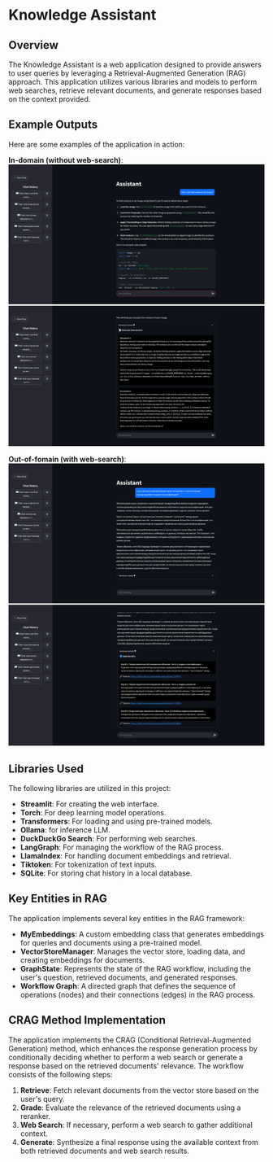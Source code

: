 # Knowledge Assistant

## Overview
The Knowledge Assistant is a web application designed to provide answers to user queries by leveraging a Retrieval-Augmented Generation (RAG) approach. This application utilizes various libraries and models to perform web searches, retrieve relevant documents, and generate responses based on the context provided.

## Example Outputs
Here are some examples of the application in action:

**In-domain (without web-search)**:
   ![alt text](/src/example1.png)
   ![alt text](/src/example2.png)

**Out-of-fomain (with web-search)**:
    ![alt text](/src/example3.png)
    ![alt text](/src/example4.png)

## Libraries Used
The following libraries are utilized in this project:

- **Streamlit**: For creating the web interface.
- **Torch**: For deep learning model operations.
- **Transformers**: For loading and using pre-trained models.
- **Ollama**: for inference LLM.
- **DuckDuckGo Search**: For performing web searches.
- **LangGraph**: For managing the workflow of the RAG process.
- **LlamaIndex**: For handling document embeddings and retrieval.
- **Tiktoken**: For tokenization of text inputs.
- **SQLite**: For storing chat history in a local database.

## Key Entities in RAG
The application implements several key entities in the RAG framework:

- **MyEmbeddings**: A custom embedding class that generates embeddings for queries and documents using a pre-trained model.
- **VectorStoreManager**: Manages the vector store, loading data, and creating embeddings for documents.
- **GraphState**: Represents the state of the RAG workflow, including the user's question, retrieved documents, and generated responses.
- **Workflow Graph**: A directed graph that defines the sequence of operations (nodes) and their connections (edges) in the RAG process.

## CRAG Method Implementation
The application implements the CRAG (Conditional Retrieval-Augmented Generation) method, which enhances the response generation process by conditionally deciding whether to perform a web search or generate a response based on the retrieved documents' relevance. The workflow consists of the following steps:

1. **Retrieve**: Fetch relevant documents from the vector store based on the user's query.
2. **Grade**: Evaluate the relevance of the retrieved documents using a reranker.
3. **Web Search**: If necessary, perform a web search to gather additional context.
4. **Generate**: Synthesize a final response using the available context from both retrieved documents and web search results.


